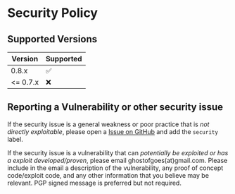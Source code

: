 # Security Policy

## Supported Versions

| Version    | Supported          |
| ---------- | ------------------ |
| 0.8.x      | :white_check_mark: |
| <= 0.7.x   | :x:                |

## Reporting a Vulnerability or other security issue

If the security issue is a general weakness or poor practice that is *not directly exploitable*, please open a [Issue on GitHub](https://github.com/GhostofGoes/sagira-bot/issues) and add the `security` label.

If the security issue is a vulnerability that can *potentially be exploited or has a exploit developed/proven*, please email ghostofgoes(at)gmail.com.
Please include in the email a description of the vulnerability, any proof of concept code/exploit code, and any other information that you believe may be relevant.
PGP signed message is preferred but not required.
